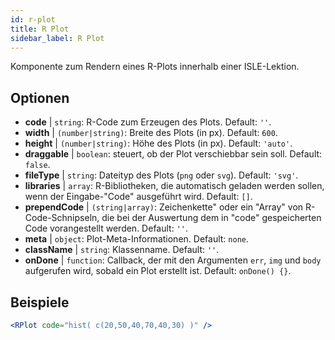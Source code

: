 ```yaml
---
id: r-plot
title: R Plot
sidebar_label: R Plot
---
```


Komponente zum Rendern eines R-Plots innerhalb einer ISLE-Lektion.

## Optionen

* __code__ | `string`: R-Code zum Erzeugen des Plots. Default: `''`.
* __width__ | `(number|string)`: Breite des Plots (in px). Default: `600`.
* __height__ | `(number|string)`: Höhe des Plots (in px). Default: `'auto'`.
* __draggable__ | `boolean`: steuert, ob der Plot verschiebbar sein soll. Default: `false`.
* __fileType__ | `string`: Dateityp des Plots (`png` oder `svg`). Default: `'svg'`.
* __libraries__ | `array`: R-Bibliotheken, die automatisch geladen werden sollen, wenn der Eingabe-"Code" ausgeführt wird. Default: `[]`.
* __prependCode__ | `(string|array)`: Zeichenkette" oder ein "Array" von R-Code-Schnipseln, die bei der Auswertung dem in "code" gespeicherten Code vorangestellt werden. Default: `''`.
* __meta__ | `object`: Plot-Meta-Informationen. Default: `none`.
* __className__ | `string`: Klassenname. Default: `''`.
* __onDone__ | `function`: Callback, der mit den Argumenten `err`, `img` und `body` aufgerufen wird, sobald ein Plot erstellt ist. Default: `onDone() {}`.


## Beispiele

```jsx live
<RPlot code="hist( c(20,50,40,70,40,30) )" />
```


